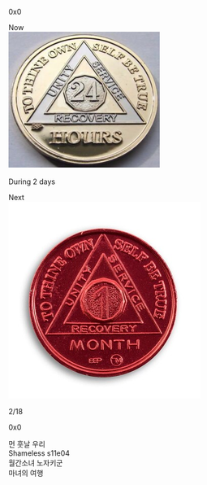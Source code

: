0x0

Now  
![Love me](./pic/24h.png)  

During 2 days 

Next   
![Love myself](./pic/1m.png)

2/18

0x0  

먼 훗날 우리  
Shameless s11e04  
월간소녀 노자키군  
마녀의 여행  

